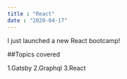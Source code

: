 ```yaml
---
title : "React"
date : "2020-04-17"
---
```



I just launched a new React bootcamp!

##Topics covered

1.Gatsby
2.Graphql
3.React